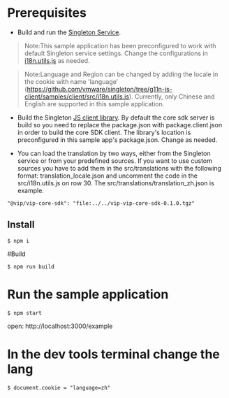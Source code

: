 # Prerequisites

- Build and run the [Singleton Service](https://github.com/vmware/singleton).

> Note:This sample application has been preconfigured to work with default Singleton service settings. Change the configurations in [i18n.utils.js](https://github.com/vmware/singleton/tree/g11n-js-client/samples/client/src/i18n.utils.js) as needed.

> Note:Language and Region can be changed by adding the locale in the cookie with name 'language' (https://github.com/vmware/singleton/tree/g11n-js-client/samples/client/src/i18n.utils.js). Currently, only Chinese and English are supported in this sample application.

- Build the Singleton [JS client library](https://github.com/vmware/singleton/tree/g11n-js-client).
  By default the core sdk server is build so you need to replace the package.json with package.client.json in order to build the core SDK client. The library's location is preconfigured in this sample app's package.json. Change as needed.

- You can load the translation by two ways, either from the Singleton service or from your predefined sources. If you want to use custom sources you have to add them in the src/translations
  with the following format: translation_locale.json and uncomment the code in the src/i18n.utils.js on row 30. The src/translations/translation_zh.json is example. 
```
"@vip/vip-core-sdk": "file:../../vip-vip-core-sdk-0.1.0.tgz"
```

## Install

```
$ npm i
```

#Build

```
$ npm run build
```

# Run the sample application

```
$ npm start
```

open: http://localhost:3000/example

# In the dev tools terminal change the lang

```
$ document.cookie = "language=zh"
```
